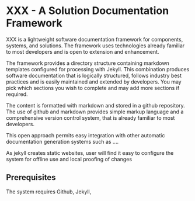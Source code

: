 # XXX - A Solution Documentation Framework

XXX is a lightweight software documentation framework for components, systems, and solutions. The framework uses technologies already familiar to most developers and is open to extension and enhancement.  

The framework provides a directory structure containing markdown templates configured for processing with Jekyll. This combination produces software documentation that is logically structured, follows industry best practices and is easily maintained and extended by developers. You may pick which sections you wish to complete and may add more sections if required. 

The content is formatted with markdown and stored in a github repository. The use of github and markdown provides simple markup language and a comprehensive version control system, that is already familiar to  most developers. 

This open approach permits easy integration with other automatic documentation generation systems such as ....

As jekyll creates static websites, user will find it easy to configure the system for offline use and local proofing of changes 

## Prerequisites

The system requires Github, Jekyll, 


